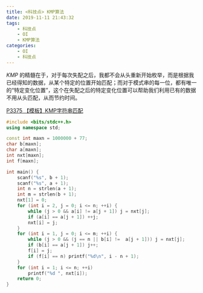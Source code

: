 ```yaml
---
title: <科技点> KMP算法
date: 2019-11-11 21:43:32
tags: 
    - 科技点
    - OI
    - KMP算法
categories: 
    - OI
    - 科技点
---
```

$KMP$ 的精髓在于，对于每次失配之后，我都不会从头重新开始枚举，而是根据我已经得知的数据，从某个特定的位置开始匹配；而对于模式串的每一位，都有唯一的“特定变化位置”，这个在失配之后的特定变化位置可以帮助我们利用已有的数据不用从头匹配，从而节约时间。

[P3375 【模板】KMP字符串匹配](https://www.luogu.org/problem/P3375)
```cpp
#include <bits/stdc++.h>
using namespace std;

const int maxn = 1000000 + 77;
char b[maxn];
char a[maxn];
int nxt[maxn];
int f[maxn];

int main() {
	scanf("%s", b + 1);
	scanf("%s", a + 1);
	int n = strlen(a + 1);
	int m = strlen(b + 1);
	nxt[1] = 0;
	for (int i = 2, j = 0; i <= n; ++i) {
		while (j > 0 && a[i] != a[j + 1]) j = nxt[j];
		if (a[i] == a[j + 1]) ++j;
		nxt[i] = j;
	}
	for (int i = 1, j = 0; i <= m; ++i) {
		while (j > 0 && (j == n || b[i] !=  a[j + 1])) j = nxt[j];
		if (b[i] == a[j + 1]) j++;
		f[i] = j;
		if (f[i] == n) printf("%d\n", i - n + 1);
	}
	for (int i = 1; i <= n; ++i)
		printf("%d ", nxt[i]);
	return 0;
}
```